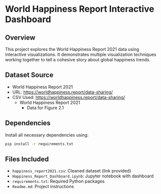 # World Happiness Report Interactive Dashboard

## Overview
This project explores the World Happiness Report 2021 data using interactive visualizations.
It demonstrates multiple visualization techniques working together to tell a cohesive story about global happiness trends.

## Dataset Source
- World Happiness Report 2021
- URL: https://worldhappiness.report/data-sharing/
- CSV Used: https://worldhappiness.report/data-sharing/
    - World Happiness Report 2021
        - Data for Figure 2.1

## Dependencies
Install all necessary dependencies using:

```bash
pip install -r requirements.txt
```

## Files Included
- `happiness_report2021.csv`: Cleaned dataset (link provided)
- `Happiness_Report_Dashboard.ipynb`: Jupyter notebook with dashboard
- `requirements.txt`: Required Python packages
- `Readme.md`: Project instructions